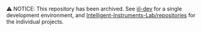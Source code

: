⚠️ NOTICE: This repository has been archived. See [iil-dev](https://github.com/Intelligent-Instruments-Lab/iil-dev) for a single development environment, and [Intelligent-Instruments-Lab/repositories](https://github.com/orgs/Intelligent-Instruments-Lab/repositories) for the individual projects.
